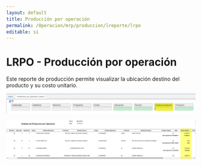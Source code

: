```yaml
---
layout: default
title: Producción por operación
permalink: /Operacion/mrp/produccion/lreporte/lrpo
editable: si
---
```


# LRPO - Producción por operación

Este reporte de producción permite visualizar la ubicación destino del producto y su costo unitario.  


![](lrpo.png)

![](lrpo1.png)


